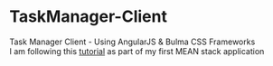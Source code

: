 # TaskManager-Client
Task Manager Client - Using AngularJS &amp; Bulma CSS Frameworks
<br>
I am following this [tutorial](https://www.youtube.com/playlist?list=PLIjdNHWULhPSZFDzQU6AnbVQNNo1NTRpd) as part of my first MEAN stack application
